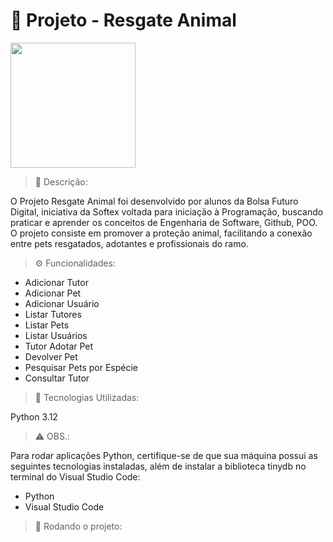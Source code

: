 # 🐾 Projeto - Resgate Animal
<img src="https://github.com/user-attachments/assets/c3ce81a1-c21e-4a73-abad-b95c70acd228" width="200">

> 📝 Descrição:

O Projeto Resgate Animal foi desenvolvido por alunos da Bolsa Futuro Digital, iniciativa da Softex voltada para iniciação à Programação, buscando praticar e aprender os conceitos de Engenharia de Software, Github, POO. O projeto consiste em promover a proteção animal, facilitando a conexão entre pets resgatados, adotantes e profissionais do ramo.

> ⚙️ Funcionalidades:

- Adicionar Tutor
- Adicionar Pet
- Adicionar Usuário
- Listar Tutores
- Listar Pets
- Listar Usuários
- Tutor Adotar Pet
- Devolver Pet
- Pesquisar Pets por Espécie
- Consultar Tutor

> 🔧 Tecnologias Utilizadas:

Python 3.12

> ⚠️ OBS.:

Para rodar aplicações Python, certifique-se de que sua máquina possui as seguintes tecnologias instaladas, além de instalar a biblioteca tinydb no terminal do Visual Studio Code:

- Python 
- Visual Studio Code

> 🚀 Rodando o projeto:




